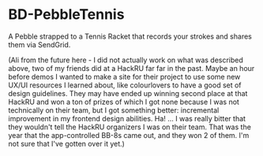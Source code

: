 # BD-PebbleTennis
A Pebble strapped to a Tennis Racket that records your strokes and shares them via SendGrid.

(Ali from the future here - I did not actually work on what was described above, two of my friends did at a HackRU far far in the past. Maybe an hour before demos I wanted to make a site for their project to use some new UX/UI resources I learned about, like colourlovers to have a good set of design guidelines. They may have ended up winning second place at that HackRU and won a ton of prizes of which I got none because I was not technically on their team, but I got something better: incremental improvement in my frontend design abilities. Ha!
...
I was really bitter that they wouldn't tell the HackRU organizers I was on their team. That was the year that the app-controlled BB-8s came out, and they won 2 of them. I'm not sure that I've gotten over it yet.)
